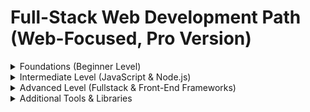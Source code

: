 # Full-Stack Web Development Path (Web-Focused, Pro Version)

<details>
<summary>Foundations (Beginner Level)</summary>

  <details>
  <summary>HTML & CSS - Video Tutorials</summary>
  <ul>
    <li><a href="https://www.youtube.com/playlist?list=PLDoPjvoNmBAw_t_XWUFbBX-c9MafPk9ji">HTML Basics</a></li>
    <li><a href="https://www.youtube.com/playlist?list=PLDoPjvoNmBAyXCAQMLhDRZsLi_HurqTBZ">HTML5 Semantic</a></li>
    <li><a href="https://www.youtube.com/playlist?list=PLDoPjvoNmBAzjsz06gkzlSrlev53MGIKe">CSS Basics</a></li>
    <li><a href="https://www.youtube.com/playlist?list=PLDoPjvoNmBAyEyQaHOHO1HJtmSgGt07VC">CSS3 Advanced</a></li>
  </ul>
  </details>

  <details>
  <summary>HTML & CSS - Projects</summary>
  <ul>
    <li><a href="https://www.youtube.com/playlist?list=PLDoPjvoNmBAzHSjcR-HnW9tnxyuye8KbF">Personal Portfolio</a></li>
    <li><a href="https://www.youtube.com/playlist?list=PLDoPjvoNmBAy1l-2A21ng3gxEyocruT0t">Landing Page</a></li>
    <li><a href="https://www.youtube.com/playlist?list=PLDoPjvoNmBAxuCSp2_-9LurPqRVwketnc">Basic E-commerce UI</a></li>
  </ul>
  </details>

  <details>
  <summary>HTML & CSS - Tools & Alternatives</summary>
  <ul>
    <li>VSCode</li>
    <li>Live Server</li>
    <li>Chrome DevTools</li>
    <li>Bootstrap (Alternative to pure CSS)</li>
    <li>HTML Templates: <a href="https://html5up.net/">HTML5 UP</a></li>
    <li>Figma (Prototyping)</li>
  </ul>
  </details>

</details>

<details>
<summary>Intermediate Level (JavaScript & Node.js)</summary>

  <details>
  <summary>JavaScript - Video Tutorials</summary>
  <ul>
    <li><a href="https://www.youtube.com/playlist?list=PLDoPjvoNmBAx3kiplQR_oeDqLDBUDYwVv">JavaScript Basics</a></li>
    <li><a href="https://www.youtube.com/playlist?list=PLDoPjvoNmBAy3siU1b04xY24ZlstofO9M">JavaScript ES6</a></li>
    <li><a href="https://www.youtube.com/playlist?list=PLDoPjvoNmBAzLyvrWPwMw6bbBlTwPxgLF">JavaScript OOP</a></li>
    <li><a href="https://youtube.com/playlist?list=PLYyqC4bNbCIdvviLNbvYKfvHqszFPnUkj&si=r3c969SfLkD5CQG3">Advanced JavaScript</a></li>
  </ul>
  </details>

  <details>
  <summary>JavaScript - Projects</summary>
  <ul>
    <li>Todo App (JS DOM manipulation)</li>
    <li>Blog App (CRUD with LocalStorage)</li>
    <li>User Authentication Demo</li>
  </ul>
  </details>

  <details>
  <summary>Node.js - Video Tutorials</summary>
  <ul>
    <li><a href="https://youtube.com/playlist?list=PL1BztTYDF-QPdTvgsjf8HOwO4ZVl_LhxS&si=c8kRq-25ns-rHppu">Node.js Crash Course</a></li>
    <li><a href="https://youtu.be/AzA_LTDoFqY?si=8rsHsfuz71tQnVag">Express & Password Hashing with bcrypt</a></li>
    <li><a href="https://www.youtube.com/playlist?list=PLDoPjvoNmBAy532K9M_fjiAmrJ0gkCyLJ">MySQL Basics</a></li>
    <li><a href="https://www.youtube.com/watch?v=yW6HnMUAWNU">Prisma ORM</a></li>
  </ul>
  </details>

  <details>
  <summary>Node.js - Projects</summary>
  <ul>
    <li>RESTful API for Blog</li>
    <li>Authentication System</li>
    <li>Simple E-commerce Backend</li>
  </ul>
  </details>

  <details>
  <summary>Tools & Alternatives</summary>
  <ul>
    <li>Postman / Insomnia</li>
    <li>NGROK</li>
    <li>Git & GitHub</li>
    <li>VSCode Extensions: ESLint, Prettier</li>
    <li>Deno (Alternative runtime to Node.js)</li>
    <li>SQLite (Lightweight DB)</li>
    <li>Sequelize ORM (Simpler than Prisma)</li>
  </ul>
  </details>

</details>

<details>
<summary>Advanced Level (Fullstack & Front-End Frameworks)</summary>

  <details>
  <summary>Front-End Frameworks - Video Tutorials</summary>
  <ul>
    <li><a href="https://www.youtube.com/playlist?list=PLYyqC4bNbCIdSZ-JayMLl4WO2Cr995vyS">React.js</a></li>
    <li><a href="https://youtu.be/k7o9R6eaSes">Next.js</a></li>
    <li><a href="https://www.youtube.com/playlist?list=PLDoPjvoNmBAy532K9M_fjiAmrJ0gkCyLJ">TypeScript</a></li>
    <li><a href="https://www.youtube.com/watch?v=Pk3hhCJG2Dk">Tailwind CSS</a></li>
    <li><a href="https://www.youtube.com/watch?v=GL2Dc4r6tkU">NextAuth.js</a></li>
    <li><a href="https://www.youtube.com/playlist?list=PL4cUxeGkcC9h1NXLUuiAQ7c4UtdEInqma">ShadCN UI</a></li>
  </ul>
  </details>

  <details>
  <summary>Front-End Frameworks - Projects</summary>
  <ul>
    <li><a href="https://youtu.be/ZbX4Ok9YX94">FullStack Discord Clone</a></li>
    <li><a href="https://www.youtube.com/watch?v=PGPGcKBpAk8">E-commerce Store</a></li>
    <li><a href="https://youtu.be/Big_aFLmekI">Social Media App</a></li>
    <li><a href="https://www.youtube.com/watch?v=Av9C7xlV0fA">Chat App - Part 1</a></li>
    <li><a href="https://www.youtube.com/watch?v=37v63U7-iG0">Chat App - Part 2</a></li>
    <li><a href="https://www.youtube.com/watch?v=LyfUTRJ2gOs">Job Portal</a></li>
    <li><a href="https://www.youtube.com/watch?v=3CMgznBdl-M">Project Management Tool</a></li>
    <li><a href="https://www.youtube.com/watch?v=OkKbAuQXFcM">Video Streaming App</a></li>
  </ul>
  </details>

  <details>
  <summary>Advanced Tools & Alternatives</summary>
  <ul>
    <li>Fastify</li>
    <li>Bun Runtime</li>
    <li>Electron (Desktop Apps)</li>
    <li>Docker & Kubernetes</li>
    <li>Databases: MongoDB, PostgreSQL, Redis</li>
    <li>Vue.js (Alternative to React)</li>
    <li>SvelteKit / Remix (Alternative Fullstack)</li>
    <li>Supabase (Easier DB + Auth)</li>
    <li>Tauri (Alternative to Electron)</li>
  </ul>
  </details>

</details>

<details>
<summary>Additional Tools & Libraries</summary>

  <details>
  <summary>Tools</summary>
  <ul>
    <li>Git & GitHub</li>
    <li>Postman / Insomnia</li>
    <li>NGROK</li>
    <li>VSCode Extensions: ESLint, Prettier</li>
    <li>Docker / Kubernetes</li>
    <li>Lodash, Axios, Chart.js</li>
    <li>Testing: Jest, Cypress</li>
  </ul>
  </details>

  <details>
  <summary>Alternatives</summary>
  <ul>
    <li>GitKraken (GUI for Git)</li>
    <li>Hoppscotch (API Testing Alternative)</li>
    <li>Podman (Alternative to Docker)</li>
  </ul>
  </details>

</details>
